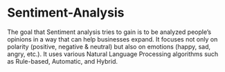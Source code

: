 # Sentiment-Analysis
The goal that Sentiment analysis tries to gain is to be analyzed people’s opinions in a way that can help businesses expand. It focuses not only on polarity (positive, negative &amp; neutral) but also on emotions (happy, sad, angry, etc.). It uses various Natural Language Processing algorithms such as Rule-based, Automatic, and Hybrid.
